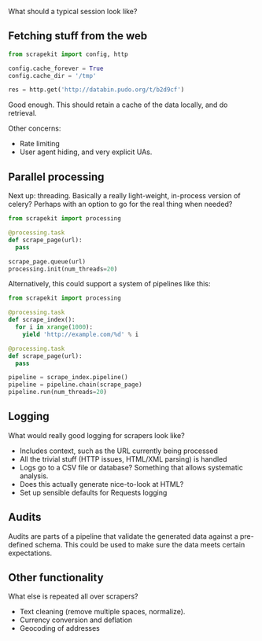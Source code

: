 
What should a typical session look like?

## Fetching stuff from the web

```python
from scrapekit import config, http

config.cache_forever = True
config.cache_dir = '/tmp'

res = http.get('http://databin.pudo.org/t/b2d9cf')
```

Good enough. This should retain a cache of the data locally, and do
retrieval.

Other concerns:

* Rate limiting
* User agent hiding, and very explicit UAs.

## Parallel processing

Next up: threading. Basically a really light-weight, in-process
version of celery? Perhaps with an option to go for the real thing
when needed?

```python
from scrapekit import processing

@processing.task
def scrape_page(url):
  pass

scrape_page.queue(url)
processing.init(num_threads=20)
```

Alternatively, this could support a system of pipelines like this:

```python
from scrapekit import processing

@processing.task
def scrape_index():
  for i in xrange(1000):
    yield 'http://example.com/%d' % i

@processing.task
def scrape_page(url):
  pass

pipeline = scrape_index.pipeline()
pipeline = pipeline.chain(scrape_page)
pipeline.run(num_threads=20)
```

## Logging

What would really good logging for scrapers look like?

* Includes context, such as the URL currently being processed
* All the trivial stuff (HTTP issues, HTML/XML parsing) is handled
* Logs go to a CSV file or database? Something that allows
  systematic analysis.
* Does this actually generate nice-to-look at HTML?
* Set up sensible defaults for Requests logging

## Audits

Audits are parts of a pipeline that validate the generated data against a
pre-defined schema. This could be used to make sure the data meets 
certain expectations.

## Other functionality

What else is repeated all over scrapers?

* Text cleaning (remove multiple spaces, normalize).
* Currency conversion and deflation
* Geocoding of addresses

